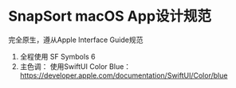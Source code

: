 # SnapSort macOS App设计规范

完全原生，遵从Apple Interface Guide规范

1. 全程使用 SF Symbols 6
2. 主色调： 使用SwiftUI Color Blue：<https://developer.apple.com/documentation/SwiftUI/Color/blue>
